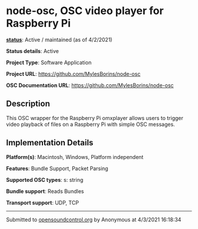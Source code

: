 # node-osc, OSC video player for Raspberry Pi

**[status](../implementation-status.html)**: Active / maintained (as of 4/2/2021)

**Status details**: 
Active

**Project Type**: Software Application

**Project URL**: <https://github.com/MylesBorins/node-osc>

**OSC Documentation URL**: <https://github.com/MylesBorins/node-osc>

## Description

This OSC wrapper for the Raspberry Pi omxplayer allows users to trigger video playback of files on a Raspberry Pi with simple OSC messages.

## Implementation Details

**Platform(s)**: Macintosh, Windows, Platform independent

**Features**: Bundle Support, Packet Parsing

**Supported OSC types**: s: string

**Bundle support**: Reads Bundles

**Transport support**: UDP, TCP

---
Submitted to [opensoundcontrol.org](https://opensoundcontrol.org) by Anonymous at 4/3/2021 16:18:34
